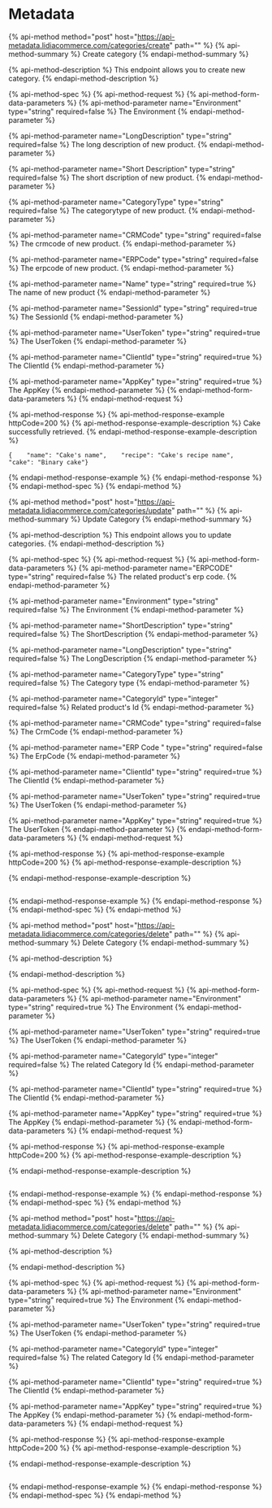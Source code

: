 # Metadata

{% api-method method="post" host="https://api-metadata.lidiacommerce.com/categories/create" path="" %}
{% api-method-summary %}
Create category
{% endapi-method-summary %}

{% api-method-description %}
This endpoint allows you to create new category.
{% endapi-method-description %}

{% api-method-spec %}
{% api-method-request %}
{% api-method-form-data-parameters %}
{% api-method-parameter name="Environment" type="string" required=false %}
The Environment
{% endapi-method-parameter %}

{% api-method-parameter name="LongDescription" type="string" required=false %}
The long description of new product.
{% endapi-method-parameter %}

{% api-method-parameter name="Short Description" type="string" required=false %}
The short dscription of new product.
{% endapi-method-parameter %}

{% api-method-parameter name="CategoryType" type="string" required=false %}
The categorytype of new product.
{% endapi-method-parameter %}

{% api-method-parameter name="CRMCode" type="string" required=false %}
The crmcode of new product.
{% endapi-method-parameter %}

{% api-method-parameter name="ERPCode" type="string" required=false %}
The erpcode of new product.
{% endapi-method-parameter %}

{% api-method-parameter name="Name" type="string" required=true %}
The name of new product
{% endapi-method-parameter %}

{% api-method-parameter name="SessionId" type="string" required=true %}
The SessionId
{% endapi-method-parameter %}

{% api-method-parameter name="UserToken" type="string" required=true %}
The UserToken
{% endapi-method-parameter %}

{% api-method-parameter name="ClientId" type="string" required=true %}
The ClientId
{% endapi-method-parameter %}

{% api-method-parameter name="AppKey" type="string" required=true %}
The AppKey
{% endapi-method-parameter %}
{% endapi-method-form-data-parameters %}
{% endapi-method-request %}

{% api-method-response %}
{% api-method-response-example httpCode=200 %}
{% api-method-response-example-description %}
Cake successfully retrieved.
{% endapi-method-response-example-description %}

```
{    "name": "Cake's name",    "recipe": "Cake's recipe name",    "cake": "Binary cake"}
```
{% endapi-method-response-example %}
{% endapi-method-response %}
{% endapi-method-spec %}
{% endapi-method %}

{% api-method method="post" host="https://api-metadata.lidiacommerce.com/categories/update" path="" %}
{% api-method-summary %}
Update Category
{% endapi-method-summary %}

{% api-method-description %}
This endpoint allows you to update categories.
{% endapi-method-description %}

{% api-method-spec %}
{% api-method-request %}
{% api-method-form-data-parameters %}
{% api-method-parameter name="ERPCODE" type="string" required=false %}
The related product's erp code.
{% endapi-method-parameter %}

{% api-method-parameter name="Environment" type="string" required=false %}
The Environment
{% endapi-method-parameter %}

{% api-method-parameter name="ShortDescription" type="string" required=false %}
The ShortDescription
{% endapi-method-parameter %}

{% api-method-parameter name="LongDescription" type="string" required=false %}
The LongDescription
{% endapi-method-parameter %}

{% api-method-parameter name="CategoryType" type="string" required=false %}
The Category type
{% endapi-method-parameter %}

{% api-method-parameter name="CategoryId" type="integer" required=false %}
Related product's Id
{% endapi-method-parameter %}

{% api-method-parameter name="CRMCode" type="string" required=false %}
The CrmCode 
{% endapi-method-parameter %}

{% api-method-parameter name="ERP Code " type="string" required=false %}
The ErpCode
{% endapi-method-parameter %}

{% api-method-parameter name="ClientId" type="string" required=true %}
The ClientId
{% endapi-method-parameter %}

{% api-method-parameter name="UserToken" type="string" required=true %}
The UserToken
{% endapi-method-parameter %}

{% api-method-parameter name="AppKey" type="string" required=true %}
The UserToken
{% endapi-method-parameter %}
{% endapi-method-form-data-parameters %}
{% endapi-method-request %}

{% api-method-response %}
{% api-method-response-example httpCode=200 %}
{% api-method-response-example-description %}

{% endapi-method-response-example-description %}

```

```
{% endapi-method-response-example %}
{% endapi-method-response %}
{% endapi-method-spec %}
{% endapi-method %}

{% api-method method="post" host="https://api-metadata.lidiacommerce.com/categories/delete" path="" %}
{% api-method-summary %}
Delete Category
{% endapi-method-summary %}

{% api-method-description %}

{% endapi-method-description %}

{% api-method-spec %}
{% api-method-request %}
{% api-method-form-data-parameters %}
{% api-method-parameter name="Environment" type="string" required=true %}
The Environment
{% endapi-method-parameter %}

{% api-method-parameter name="UserToken" type="string" required=true %}
The UserToken
{% endapi-method-parameter %}

{% api-method-parameter name="CategoryId" type="integer" required=false %}
The related Category Id
{% endapi-method-parameter %}

{% api-method-parameter name="ClientId" type="string" required=true %}
The ClientId
{% endapi-method-parameter %}

{% api-method-parameter name="AppKey" type="string" required=true %}
The AppKey
{% endapi-method-parameter %}
{% endapi-method-form-data-parameters %}
{% endapi-method-request %}

{% api-method-response %}
{% api-method-response-example httpCode=200 %}
{% api-method-response-example-description %}

{% endapi-method-response-example-description %}

```

```
{% endapi-method-response-example %}
{% endapi-method-response %}
{% endapi-method-spec %}
{% endapi-method %}

{% api-method method="post" host="https://api-metadata.lidiacommerce.com/categories/delete" path="" %}
{% api-method-summary %}
Delete Category
{% endapi-method-summary %}

{% api-method-description %}

{% endapi-method-description %}

{% api-method-spec %}
{% api-method-request %}
{% api-method-form-data-parameters %}
{% api-method-parameter name="Environment" type="string" required=true %}
The Environment
{% endapi-method-parameter %}

{% api-method-parameter name="UserToken" type="string" required=true %}
The UserToken
{% endapi-method-parameter %}

{% api-method-parameter name="CategoryId" type="integer" required=false %}
The related Category Id
{% endapi-method-parameter %}

{% api-method-parameter name="ClientId" type="string" required=true %}
The ClientId
{% endapi-method-parameter %}

{% api-method-parameter name="AppKey" type="string" required=true %}
The AppKey
{% endapi-method-parameter %}
{% endapi-method-form-data-parameters %}
{% endapi-method-request %}

{% api-method-response %}
{% api-method-response-example httpCode=200 %}
{% api-method-response-example-description %}

{% endapi-method-response-example-description %}

```

```
{% endapi-method-response-example %}
{% endapi-method-response %}
{% endapi-method-spec %}
{% endapi-method %}



